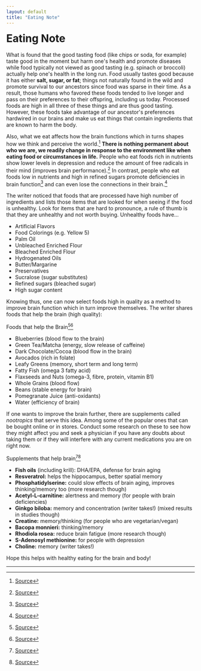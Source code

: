 ```yaml
---
layout: default
title: "Eating Note"
---
```


<h1 style="margin-top:1rem">Eating Note <i class="fas fa-cookie"></i></h1>

What is found that the good tasting food (like chips or soda, for example) taste good in the moment but harm one's health and promote diseases while food typically not viewed as good tasting (e.g. spinach or broccoli) actually help one's health in the long run. Food usually tastes good because it has either **salt, sugar, or fat**; things not naturally found in the wild and promote survival to our ancestors since food was sparse in their time. As a result, those humans who favored these foods tended to live longer and pass on their preferences to their offspring, including us today. Processed foods are high in all three of these things and are thus good tasting. However, these foods take advantage of our ancestor's preferences hardwired in our brains and make us eat things that contain ingredients that are known to harm the body.

Also, what we eat affects how the brain functions which in turns shapes how we think and perceive the world.[^1] **There is nothing permanent about who we are, we readily change in response to the environment like when eating food or circumstances in life.** People who eat foods rich in nutrients show lower levels in depression and reduce the amount of free radicals in their mind (improves brain performance).[^1] In contrast, people who eat foods low in nutrients and high in refined sugars promote deficiencies in brain function[^1] and can even lose the connections in their brain.[^2]

The writer noticed that foods that are processed have high number of ingredients and lists those items that are looked for when seeing if the food is unhealthy. Look for items that are hard to pronounce, a rule of thumb is that they are unhealthy and not worth buying. Unhealthy foods have...

- Artificial Flavors
- Food Colorings (e.g. Yellow 5)
- Palm Oil
- Unbleached Enriched Flour
- Bleached Enriched Flour
- Hydrogenated Oils
- Butter/Margarine
- Preservatives
- Sucralose (sugar substitutes)
- Refined sugars (bleached sugar)
- High sugar content

Knowing thus, one can now select foods high in quality as a method to improve brain function which in turn improve themselves. The writer shares foods that help the brain (high quality):

Foods that help the Brain[^3][^4]

- Blueberries (blood flow to the brain)
- Green Tea/Matcha (energy, slow release of caffeine)
- Dark Chocolate/Cocoa (blood flow in the brain)
- Avocados (rich in folate)
- Leafy Greens (memory, short term and long term)
- Fatty Fish (omega 3 fatty acid)
- Flaxseeds and Nuts (omega-3, fibre, protein, vitamin B1)
- Whole Grains (blood flow)
- Beans (stable energy for brain)
- Pomegranate Juice (anti-oxidants)
- Water (efficiency of brain)

If one wants to improve the brain further, there are supplements called *nootropics* that serve this idea. Among some of the popular ones that can be bought online or in stores. Conduct some research on these to see how they might affect you and seek a physician if you have any doubts about taking them or if they will interfere with any current medications you are on right now.

Supplements that help brain[^5][^6]

- **Fish oils** (including krill): DHA/EPA, defense for brain aging
- **Resveratrol:** helps the hippocampus, better spatial memory
- **Phosphatidylserine:** could slow effects of brain aging, improves thinking/memory too (more research though)
- **Acetyl-L-carnitine:** alertness and memory (for people with brain deficiencies)
- **Ginkgo biloba:** memory and concentration (writer takes!) (mixed results in studies though)
- **Creatine:** memory/thinking (for people who are vegetarian/vegan)
- **Bacopa monnieri:** thinking/memory
- **Rhodiola rosea:** reduce brain fatigue (more research though)
- **S-Adenosyl methionine:** for people with depression
- **Choline:** memory (writer takes!)

Hope this helps with healthy eating for the brain and body! <i class="fas fa-cookie"></i>

---


[^1]: [Source](https://www.health.harvard.edu/blog/nutritional-psychiatry-your-brain-on-food-201511168626)
[^2]: [Source](https://www.youtube.com/watch?v=VINtwoyaF_8)
[^3]: [Source](https://alifeofproductivity.com/9-brain-foods-that-will-boost-your-ability-to-focus/)
[^4]: [Source](https://www.webmd.com/diet/features/eat-smart-healthier-brain#1)
[^5]: [Source](https://www.healthline.com/nutrition/best-nootropic-brain-supplements)
[^6]: [Source](https://www.healthline.com/nutrition/what-is-choline#brain-function)
